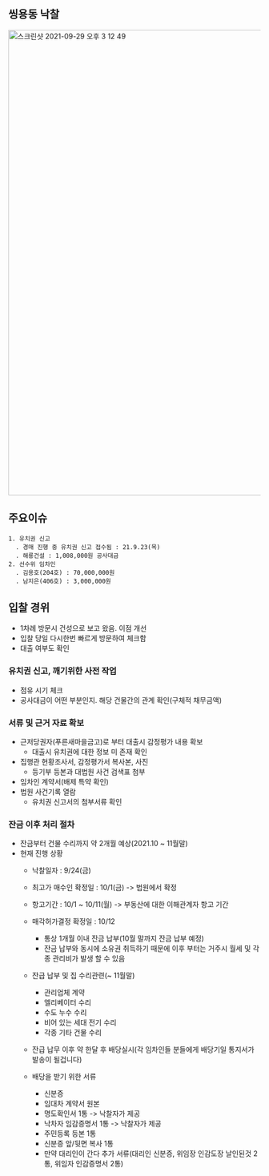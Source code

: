 ## 씽용동 낙찰
<img width="930" alt="스크린샷 2021-09-29 오후 3 12 49" src="https://user-images.githubusercontent.com/62130704/135213183-9cf650f4-4280-4e6d-9b54-73d154f80d5b.png">

## 주요이슈

```
1. 유치권 신고
  . 경매 진행 중 유치권 신고 접수됨 : 21.9.23(목)
  . 해룡건설 : 1,008,000원 공사대금
2. 선수위 임차인
  . 김용호(204호) : 70,000,000원
  . 남지은(406호) : 3,000,000원
```

## 입찰 경위
* 1차례 방문시 건성으로 보고 왔음. 이점 개선
* 입찰 당일 다시한번 빠르게 방문하여 체크함
* 대출 여부도 확인


### 유치권 신고, 깨기위한 사전 작업
* 점유 시기 체크
* 공사대금이 어떤 부분인지. 해당 건물간의 관계 확인(구체적 채무금액)


### 서류 및 근거 자료 확보
* 근저당권자(푸른새마을금고)로 부터 대출시 감정평가 내용 확보
  * 대출시 유치권에 대한 정보 미 존재 확인
* 집행관 현황조사서, 감정평가서 복사본, 사진
  * 등기부 등본과 대법원 사건 검색표 첨부
* 임차인 계약서(배제 특약 확인)
* 법원 사건기록 열람
  * 유치권 신고서의 첨부서류 확인


### 잔금 이후 처리 절차
* 잔금부터 건물 수리까지 약 2개월 예상(2021.10 ~ 11월말)
* 현재 진행 상황
  * 낙찰일자 : 9/24(금)
  * 최고가 매수인 확정일 : 10/1(금) -> 법원에서 확정
  * 항고기간 : 10/1 ~ 10/11(월) -> 부동산에 대한 이해관계자 항고 기간
  * 매각허가결정 확정일 : 10/12
    * 통상 1개월 이내 잔금 납부(10월 말까지 잔금 납부 예정)
    * 잔금 납부와 동시에 소유권 취득하기 때문에 이후 부터는 거주시 월세 및 각종 관리비가 발생 할 수 있음
  * 잔급 납부 및 집 수리관련(~ 11월말)
    * 관리업체 계약
    * 엘리베이터 수리
    * 수도 누수 수리
    * 비어 있는 세대 전기 수리
    * 각종 기타 건물 수리
    
  * 잔급 납무 이후 약 한달 후 배당실시(각 임차인들 분들에게 배당기일 통지서가 발송이 될겁니다)
  * 배당을 받기 위한 서류
    * 신분증
    * 임대차 계약서 원본
    * 명도확인서 1통 -> 낙찰자가 제공
    * 낙차자 임감증명서 1통 -> 낙찰자가 제공
    * 주민등록 등본 1통
    * 신분증 앞/뒷면 복사 1통
    * 만약 대리인이 간다 추가 서류(대리인 신분증, 위임장 인감도장 날인된것 2통, 위임자 인감증명서 2통)
  
